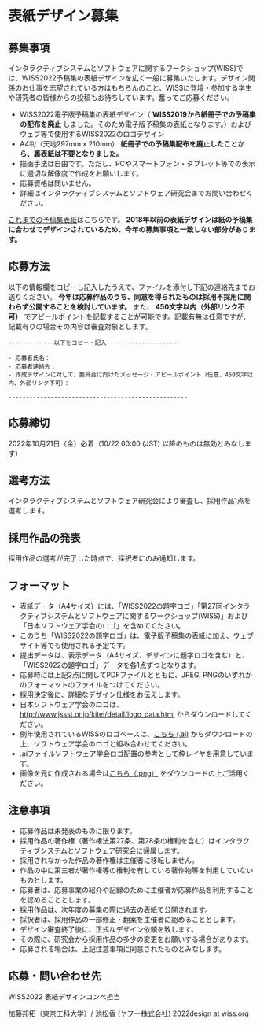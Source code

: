 # 表紙デザイン募集

## 募集事項

インタラクティブシステムとソフトウェアに関するワークショップ(WISS)では、WISS2022予稿集の表紙デザインを広く一般に募集いたします。デザイン関係のお仕事を志望されている方はもちろんのこと、WISSに登壇・参加する学生や研究者の皆様からの投稿もお待ちしています。奮ってご応募ください。

- WISS2022電子版予稿集の表紙デザイン（ __WISS2019から紙冊子での予稿集の配布を廃止__ しました。そのため電子版予稿集の表紙となります。）およびウェブ等で使用するWISS2022のロゴデザイン
- A4判（天地297mm x 210mm） __紙冊子での予稿集配布を廃止したことから、裏表紙は不要となりました。__
- 描画手法は自由です。ただし、PCやスマートフォン・タブレット等での表示に適切な解像度で作成をお願いします。
- 応募資格は問いません。
- 詳細はインタラクティブシステムとソフトウェア研究会までお問い合わせください。

[これまでの予稿集表紙](./archive.html)はこちらです。 __2018年以前の表紙デザインは紙の予稿集に合わせてデザインされているため、今年の募集事項と一致しない部分があります。__

## 応募方法

以下の情報欄をコピーし記入したうえで、ファイルを添付し下記の連絡先までお送りください。 __今年は応募作品のうち、同意を得られたものは採用不採用に関わらず公開することを検討しています。__
また、 __450文字以内（外部リンク不可）__ でアピールポイントを記載することが可能です。記載有無は任意ですが、記載有りの場合その内容は審査対象とします。

```
-------------以下をコピー・記入---------------------

- 応募者氏名：
- 応募者連絡先：
- 作成デザインに対して、委員会に向けたメッセージ・アピールポイント（任意、450文字以内、外部リンク不可）：

---------------------------------------------------
```

## 応募締切

2022年10月21日（金）必着（10/22 00:00 (JST) 以降のものは無効とみなします）

## 選考方法

インタラクティブシステムとソフトウェア研究会により審査し、採用作品1点を選考します。



## 採用作品の発表

採用作品の選考が完了した時点で、採択者にのみ通知します。

## フォーマット

- 表紙データ（A4サイズ）には、「WISS2022の題字ロゴ」「第27回インタラクティブシステムとソフトウェアに関するワークショップ(WISS)」および「日本ソフトウェア学会のロゴ」を含めてください。
- このうち「WISS2022の題字ロゴ」は、電子版予稿集の表紙に加え、ウェブサイト等でも使用される予定です。
- 提出データは、表示データ（A4サイズ、デザインに題字ロゴを含む）と、「WISS2022の題字ロゴ」データを各1点ずつとなります。
- 応募時には上記2点に関してPDFファイルとともに、JPEG, PNGのいずれかのフォーマットのファイルをつけてください。
- 採用決定後に、詳細なデザイン仕様をお伝えします。
- 日本ソフトウェア学会のロゴは、 <http://www.jssst.or.jp/kitei/detail/logo_data.html> からダウンロードしてください。
- 例年使用されているWISSのロゴベースは、[こちら (.ai)](./downloads/wiss_logo_template.ai) からダウンロードの上、ソフトウェア学会のロゴと組み合わせてください。
- .aiファイルソフトウェア学会ロゴ配置の参考として枠レイヤを用意しています。
- 画像を元に作成される場合は[こちら（.png）](./downloads/wiss_logo_template_no_flame.png) をダウンロードの上ご活用ください。

## 注意事項

- 応募作品は未発表のものに限ります。
- 採用作品の著作権（著作権法第27条、第28条の権利を含む）はインタラクティブシステムとソフトウェア研究会に帰属します。
- 採用されなかった作品の著作権は主催者に移転しません。
- 作品の中に第三者が著作権等の権利を有している著作物等を利用していないものとします。
- 応募者は、応募事業の紹介や記録のために主催者が応募作品を利用することを認めることとします。
- 採用作品は、次年度の募集の際に過去の表紙で公開されます。
- 採択者は、採用作品の一部修正・翻案を主催者に認めることとします。
- デザイン審査終了後に、正式なデザイン依頼を致します。
- その際に、研究会から採用作品の多少の変更をお願いする場合があります。
- 応募される場合は、上記注意事項に同意されたものとみなします。

## 応募・問い合わせ先

WISS2022 表紙デザインコンペ担当

加藤邦拓（東京工科大学）/ 池松香 (ヤフー株式会社) 2022design at wiss.org
